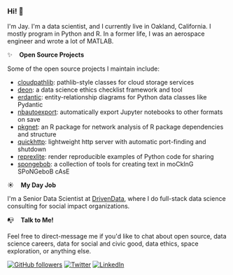 ### Hi! 👋

I'm Jay. I'm a data scientist, and I currently live in Oakland, California. I mostly program in Python and R. In a former life, I was an aerospace engineer and wrote a lot of MATLAB. 

:sparkles:&nbsp;&nbsp;&nbsp;&nbsp;**Open Source Projects**

Some of the open source projects I maintain include:

- [cloudpathlib](https://github.com/drivendataorg/cloudpathlib): pathlib-style classes for cloud storage services
- [deon](https://github.com/drivendataorg/deon): a data science ethics checklist framework and tool
- [erdantic](https://github.com/drivendataorg/erdantic): entity-relationship diagrams for Python data classes like Pydantic
- [nbautoexport](https://github.com/drivendataorg/nbautoexport): automatically export Jupyter notebooks to other formats on save
- [pkgnet](https://github.com/uptake/pkgnet): an R package for network analysis of R package dependencies and structure
- [quickhttp](https://github.com/jayqi/quickhttp): lightweight http server with automatic port-finding and shutdown
- [reprexlite](https://github.com/jayqi/reprexlite): render reproducible examples of Python code for sharing
- [spongebob](https://github.com/jayqi/spongebob): a collection of tools for creating text in moCkInG SPoNGeboB cAsE

:sunny:&nbsp;&nbsp;&nbsp;&nbsp;**My Day Job**

I'm a Senior Data Scientist at [DrivenData](https://www.drivendata.co/), where I do full-stack data science consulting for social impact organizations.

:mailbox_with_no_mail:&nbsp;&nbsp;&nbsp;&nbsp;**Talk to Me!**

Feel free to direct-message me if you'd like to chat about open source, data science careers, data for social and civic good, data ethics, space exploration, or anything else.

[![GitHub followers](https://img.shields.io/github/followers/jayqi?label=%40jayqi&style=social)](https://github.com/jayqi)
[![Twitter](https://img.shields.io/twitter/follow/jayyqi?label=%40jayyqi&style=social)](https://twitter.com/jayyqi) 
[![LinkedIn](https://img.shields.io/badge/%2Fin%2Fjayqi--_.svg?style=social&logo=linkedin)](https://www.linkedin.com/in/jayqi/)
